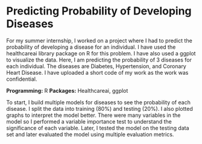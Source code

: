 # Predicting Probability of Developing Diseases

For my summer internship, I worked on a project where I had to predict the probability of developing a disease for an individual. I have used the healthcareai library package on R for this problem. I have also used a ggplot to visualize the data. Here, I am predicting the probability of 3 diseases for each individual. The diseases are Diabetes, Hypertension, and Coronary Heart Disease. I have uploaded a short code of my work as the work was confidential.

**Programming:** R
**Packages:** Healthcareai, ggplot

To start, I build multiple models for diseases to see the probability of each disease. I split the data into training (80%) and testing (20%). I also plotted graphs to interpret the model better. There were many variables in the model so I performed a variable importance test to understand the significance of each variable. Later, I tested the model on the testing data set and later evaluated the model using multiple evaluation metrics.
